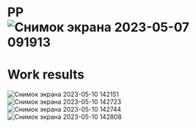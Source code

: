 # PP![Снимок экрана 2023-05-07 091913](https://user-images.githubusercontent.com/109356212/236661243-3f5e692a-a7f2-4d37-be98-7ac345a4b61d.png)
# Work results 
![Снимок экрана 2023-05-10 142151](https://github.com/Dan-live/Lab_4_PP/assets/109356212/aa7e97af-8dc6-4a2f-82e8-48f7d9e29ba6)
![Снимок экрана 2023-05-10 142723](https://github.com/Dan-live/Lab_4_PP/assets/109356212/74bbe29b-bc7f-4117-b528-2fea24c51a20)
![Снимок экрана 2023-05-10 142744](https://github.com/Dan-live/Lab_4_PP/assets/109356212/bbd6092c-ec9c-42f9-bf41-7fde3f002388)
![Снимок экрана 2023-05-10 142808](https://github.com/Dan-live/Lab_4_PP/assets/109356212/4589effe-d7b0-49e0-a72c-fd4ace26fe77)
